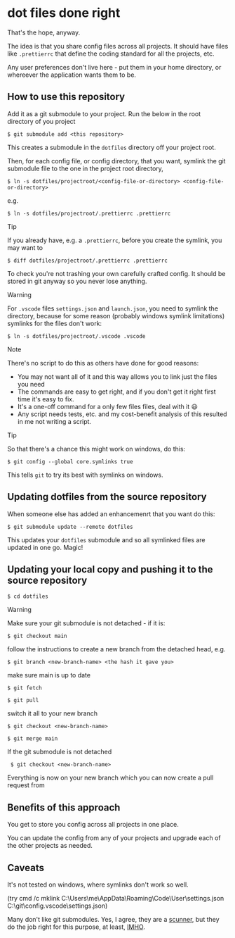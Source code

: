 # dot files done right

That's the hope, anyway.

The idea is that you share config files across all projects. It should have files like `.prettierrc` that define the coding standard for all the projects, etc.

Any user preferences don't live here - put them in your home directory, or whereever the application wants them to be.

## How to use this repository

Add it as a git submodule to your project. Run the below in the root directory of you project

`$ git submodule add <this repository>`

This creates a submodule in the `dotfiles` directory off your project root.

Then, for each config file, or config directory, that you want, symlink the git submodule file to the one in the project root directory,

`$ ln -s dotfiles/projectroot/<config-file-or-directory> <config-file-or-directory>`

e.g.

`$ ln -s dotfiles/projectroot/.prettierrc .prettierrc`

> [!TIP]
> If you already have, e.g. a `.prettierrc`, before you create the symlink, you may want to
>
> `$ diff dotfiles/projectroot/.prettierrc .prettierrc`
>
> To check you're not trashing your own carefully crafted config. It should be stored in git anyway so you never lose anything.

> [!WARNING]
> For `.vscode` files `settings.json` and `launch.json`, you need to symlink the directory, because for some reason (probably windows symlink limitations) symlinks for the files don't work:
>
> `$ ln -s dotfiles/projectroot/.vscode .vscode`

> [!NOTE]
> There's no script to do this as others have done for good reasons:
>
> - You may not want all of it and this way allows you to link just the files you need
> - The commands are easy to get right, and if you don't get it right first time it's easy to fix.
> - It's a one-off command for a only few files files, deal with it :smiley:
> - Any script needs tests, etc. and my cost-benefit analysis of this resulted in me not writing a script.

> [!TIP]
> So that there's a chance this might work on windows, do this:
>
> `$ git config --global core.symlinks true`
>
> This tells `git` to try its best with symlinks on windows.

## Updating dotfiles from the source repository

When someone else has added an enhancemenrt that you want do this:

`$ git submodule update --remote dotfiles`

This updates your `dotfiles` submodule and so all symlinked files are updated in one go. Magic!

## Updating your local copy and pushing it to the source repository

`$ cd dotfiles`

> [!WARNING]
> Make sure your git submodule is not detached - if it is:
>
> `$ git checkout main`
>
> follow the instructions to create a new branch from the detached head, e.g.
>
> `$ git branch <new-branch-name> <the hash it gave you>`
>
> make sure main is up to date
>
> `$ git fetch`
>
> `$ git pull`
>
> switch it all to your new branch
>
> `$ git checkout <new-branch-name>`
>
> `$ git merge main`

If the git submodule is not detached

` $ git checkout <new-branch-name>`

Everything is now on your new branch which you can now create a pull request from

## Benefits of this approach

You get to store you config across all projects in one place.

You can update the config from any of your projects and upgrade each of the other projects as needed.

## Caveats

It's not tested on windows, where symlinks don't work so well.

(try cmd /c mklink C:\Users\me\AppData\Roaming\Code\User\settings.json C:\git\config\.vscode\settings.json)

Many don't like git submodules. Yes, I agree, they are a [scunner](https://dsl.ac.uk/entry/dost/scunner_n 'Scots word scunner'), but they do the job right for this purpose, at least, [IMHO](https://en.wiktionary.org/wiki/IMHO).
